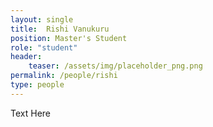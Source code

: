 ```yaml
---
layout: single
title:  Rishi Vanukuru
position: Master's Student
role: "student"
header:
    teaser: /assets/img/placeholder_png.png
permalink: /people/rishi
type: people
---
```


Text Here


